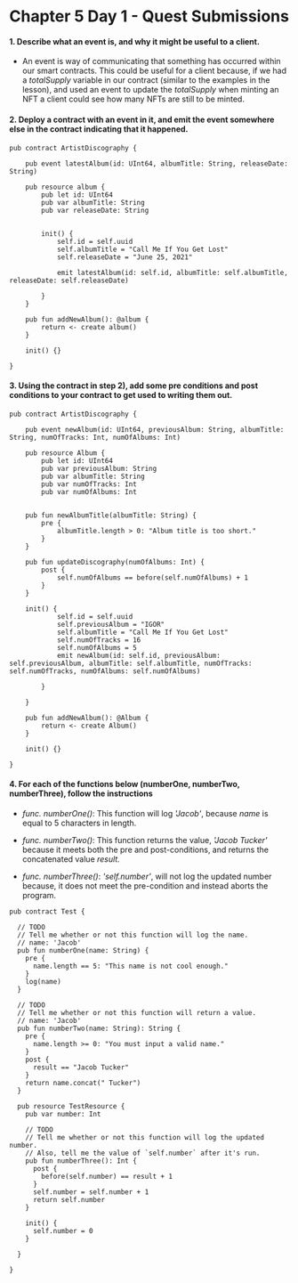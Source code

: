 # Chapter 5 Day 1 - Quest Submissions

#### 1. Describe what an event is, and why it might be useful to a client.
- An event is way of communicating that something has occurred within our smart contracts. This could be useful for a client because, if we had a _totalSupply_ variable in our contract (similar to the examples in the lesson), and used an event to update the _totalSupply_ when minting an NFT a client could see how many NFTs are still to be minted. 

#### 2. Deploy a contract with an event in it, and emit the event somewhere else in the contract indicating that it happened.
```Cadence
pub contract ArtistDiscography {

    pub event latestAlbum(id: UInt64, albumTitle: String, releaseDate: String)

    pub resource album {
        pub let id: UInt64
        pub var albumTitle: String
        pub var releaseDate: String
    

        init() {
            self.id = self.uuid
            self.albumTitle = "Call Me If You Get Lost"
            self.releaseDate = "June 25, 2021"

            emit latestAlbum(id: self.id, albumTitle: self.albumTitle, releaseDate: self.releaseDate)

        }
    }

    pub fun addNewAlbum(): @album {
        return <- create album()
    }

    init() {}

}

```

#### 3. Using the contract in step 2), add some pre conditions and post conditions to your contract to get used to writing them out.
```Cadence
pub contract ArtistDiscography {

    pub event newAlbum(id: UInt64, previousAlbum: String, albumTitle: String, numOfTracks: Int, numOfAlbums: Int)

    pub resource Album {
        pub let id: UInt64
        pub var previousAlbum: String
        pub var albumTitle: String
        pub var numOfTracks: Int
        pub var numOfAlbums: Int
    

    pub fun newAlbumTitle(albumTitle: String) {
        pre {
            albumTitle.length > 0: "Album title is too short."
        }
    }

    pub fun updateDiscography(numOfAlbums: Int) {
        post {
            self.numOfAlbums == before(self.numOfAlbums) + 1
        }
    }

    init() {
            self.id = self.uuid
            self.previousAlbum = "IGOR"
            self.albumTitle = "Call Me If You Get Lost"
            self.numOfTracks = 16 
            self.numOfAlbums = 5
            emit newAlbum(id: self.id, previousAlbum: self.previousAlbum, albumTitle: self.albumTitle, numOfTracks: self.numOfTracks, numOfAlbums: self.numOfAlbums)

        }

    }

    pub fun addNewAlbum(): @Album {
        return <- create Album()
    }

    init() {}

}
```

#### 4. For each of the functions below (numberOne, numberTwo, numberThree), follow the instructions

- _func. numberOne()_: This function will log _'Jacob'_, because _name_ is equal to 5 characters in length. 

- _func. numberTwo()_: This function returns the value, _'Jacob Tucker'_ because it meets both the pre and post-conditions, and returns the concatenated value _result._

- _func. numberThree()_: _'self.number'_, will not log the updated number because, it does not meet the pre-condition and instead aborts the program.  

```Cadence
pub contract Test {

  // TODO
  // Tell me whether or not this function will log the name.
  // name: 'Jacob'
  pub fun numberOne(name: String) {
    pre {
      name.length == 5: "This name is not cool enough."
    }
    log(name)
  }

  // TODO
  // Tell me whether or not this function will return a value.
  // name: 'Jacob'
  pub fun numberTwo(name: String): String {
    pre {
      name.length >= 0: "You must input a valid name."
    }
    post {
      result == "Jacob Tucker"
    }
    return name.concat(" Tucker")
  }

  pub resource TestResource {
    pub var number: Int

    // TODO
    // Tell me whether or not this function will log the updated number.
    // Also, tell me the value of `self.number` after it's run.
    pub fun numberThree(): Int {
      post {
        before(self.number) == result + 1
      }
      self.number = self.number + 1
      return self.number
    }

    init() {
      self.number = 0
    }

  }

}
```
